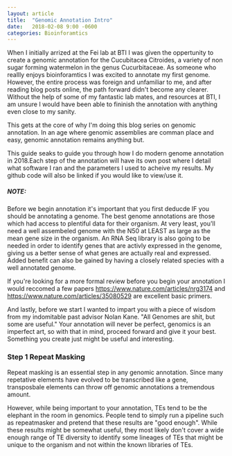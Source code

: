 ```yaml
---
layout: article
title:  "Genomic Annotation Intro"
date:   2018-02-08 9:00 -0600
categories: Bioinforamtics
---
```



When I initially arrized at the Fei lab at BTI I was given the oppertunity to
create a genomic annotation for the Cucubitacea Citroides, a variety of non
sugar forming watermelon in the genus Cucurbitaceae. As someone who reallly
enjoys bioinforamtics I was excited to annotate my first genome. However, the
entire process was foreign and unfamiliar to me, and after reading blog posts
online, the path forward didn't become any clearer. Without the help of some of
my fantastic lab mates, and resources at BTI, I am unsure I would have been
able to fininish the annotation with anything even close to my sanity.

This gets at the core of why I'm doing this blog series on genomic annotation.
In an age where genomic assemblies are comman place and easy, genomic
annotation remains anything but. 

This guide seaks to guide you through how I do modern genome annotation in 2018.Each step of the annotation will have its own post where I detail what software I ran and the parameters I used to acheive my results. My github code will also be linked if you would like to view/use it.  

##### NOTE:

Before we begin annotation it's important that you first deducde IF you should
be annotating a genome. The best genome annotations are those which had access
to plentiful data for their organism. At very least, you'll need a well
assembeled genome with the N50 at LEAST as large as the mean gene size in the
organism. An RNA Seq library is also going to be needed in order to identify
genes that are activly expressed in the genome, giving us a better sense of
what genes are actually real and expressed. Added benefit can also be gained by
having a closely related species with a well annotated genome. 

If you're looking for a more formal review before you begin your annotation
I would reccomed a few papers https://www.nature.com/articles/nrg3174 and
https://www.nature.com/articles/35080529 are excellent basic primers.

And lastly, before we start I wanted to impart you with a piece of wisdom from
my indomitable past advisor Nolan Kane. "All Genomes are shit, but some are
useful." Your annotation will never be perfect, genomics is an imperfect art,
so with that in mind, proceed forward and give it your best. Something you
create just might be useful and interesting.

### Step 1 Repeat Masking

Repeat masking is an essential step in any genomic annotation. Since many
repetative elements have evolved to be transcribed like a gene, transposbale
elements can throw off genomic annotations a tremendous amount. 

However, while being important to your annotation, TEs tend to be
the elephant in the room in genomics. People tend to simply run a pipeline such
as repeatmasker and pretend that these results are "good enough". While these
results might be somewhat useful, they most likely don't cover a wide enough
range of TE diversity to identify some lineages of TEs that might be unique to
the organism and not within the known libraries of TEs.


